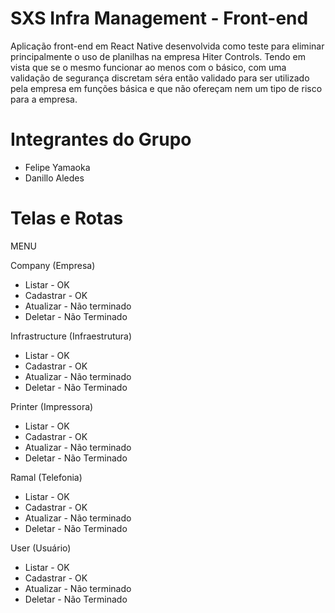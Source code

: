 # SXS Infra Management - Front-end
Aplicação front-end em React Native desenvolvida como teste para eliminar principalmente o uso de planilhas na empresa Hiter Controls.
Tendo em vista que se o mesmo funcionar ao menos com o básico, com uma validação de segurança discretam séra então validado para ser utilizado pela empresa em funções básica e que não ofereçam nem um tipo de risco para a empresa.

# Integrantes do Grupo
- Felipe Yamaoka
- Danillo Aledes

# Telas e Rotas
MENU

Company (Empresa)
- Listar - OK
- Cadastrar - OK
- Atualizar - Não terminado
- Deletar - Não Terminado

Infrastructure (Infraestrutura)
- Listar - OK
- Cadastrar - OK
- Atualizar - Não terminado
- Deletar - Não Terminado

Printer (Impressora)
- Listar - OK
- Cadastrar - OK
- Atualizar - Não terminado
- Deletar - Não Terminado

Ramal (Telefonia)
- Listar - OK
- Cadastrar - OK
- Atualizar - Não terminado
- Deletar - Não Terminado

User (Usuário)
- Listar - OK
- Cadastrar - OK
- Atualizar - Não terminado
- Deletar - Não Terminado

